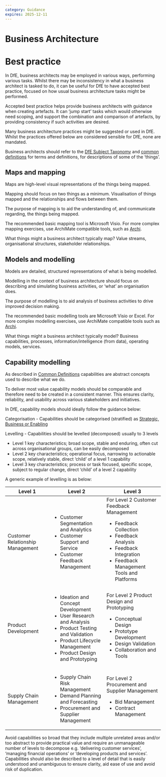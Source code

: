 ```yaml
---
category: Guidance
expires: 2025-12-11
---
```


# Business Architecture

# Best practice

In DfE, business architects may be employed in various ways, performing various tasks. Whilst there may be inconsistency in what a business architect is tasked to do, it can be useful for DfE to have accepted best practice, focused on how usual business architecture tasks might be performed.

Accepted best practice helps provide business architects with guidance when creating artefacts. It can ‘jump start’ tasks which would otherwise need scoping, and support the combination and comparison of artefacts, by providing consistency if such activities are desired.

Many business architecture practices might be suggested or used in DfE. Whilst the practices offered below are considered sensible for DfE, none are mandated.

Business architects should refer to the [DfE Subject Taxonomy](https://educationgovuk.sharepoint.com/sites/lvedfe00014) and [common definitions](../common-definitions/) for terms and definitions, for descriptions of some of the ‘things’.


## Maps and mapping

Maps are high-level visual representations of the things being mapped.

Mapping should focus on two things as a minimum. Visualisation of things mapped and the relationships and flows between them.

The purpose of mapping is to aid the understanding of, and communicate regarding, the things being mapped.

The recommended basic mapping tool is Microsoft Visio. For more complex mapping exercises, use ArchiMate compatible tools, such as [Archi](https://www.archimatetool.com/).

What things might a business architect typically map? Value streams, organisational structures, stakeholder relationships.


## Models and modelling

Models are detailed, structured representations of what is being modelled.

Modelling in the context of business architecture should focus on describing and simulating business activities, or ‘what’ an organisation does.

The purpose of modelling is to aid analysis of business activities to drive improved decision making.

The recommended basic modelling tools are Microsoft Visio or Excel. For more complex modelling exercises, use ArchiMate compatible tools such as [Archi](https://www.archimatetool.com/).

What things might a business architect typically model? Business capabilities, processes, information/intelligence (from data), operating models, services.

## Capability modelling

As described in [Common Definitions](https://dfe-digital.github.io/architecture/standards/common-definitions/#capability) capabilities are abstract concepts used to describe what we do.

To deliver most value capability models should be comparable and therefore need to be created in a consistent manner. This ensures clarity, reliability, and usability across various stakeholders and initiatives.

In DfE, capability models should ideally follow the guidance below:

Categorisation - Capabilities should be categorised (stratified) as [Strategic, Business or Enabling](https://dfe-digital.github.io/architecture/standards/common-definitions/#capability)

Levelling - Capabilities should be levelled (decomposed) usually to 3 levels

* Level 1 key characteristics; broad scope, stable and enduring, often cut across organisational groups, can be easily decomposed
* Level 2 key characteristics; operational focus, narrowing to actionable scope, relatively stable, direct ‘child’ of a level 1 capability
* Level 3 key characteristics; process or task focused, specific scope, subject to regular change, direct ‘child’ of a level 2 capability

A generic example of levelling is as below:

|Level 1| Level 2|Level 3|
|-----------|-----------|-----------|
|Customer Relationship Management|<ul><li>Customer Segmentation and Analytics</li><li>Customer Support and Service</li><li>Customer Feedback Management|For Level 2 Customer Feedback Management<ul><li>Feedback Collection</li><li>Feedback Analysis</li><li>Feedback Integration</li><li>Feedback Management Tools and Platforms|
|Product Development|<ul><li>Ideation and Concept Development</li><li>User Research and Analysis</li><li>Product Testing and Validation</li><li>Product Lifecycle Management</li><li>Product Design and Prototyping|For Level 2 Product Design and Prototyping<ul><li>Conceptual Design</li><li>Prototype Development</li><li>Design Validation</li><li>Collaboration and Tools|
|Supply Chain Management|<ul><li>Supply Chain Risk Management</li><li>Demand Planning and Forecasting</li><li>Procurement and Supplier Management|For Level 2 Procurement and Supplier Management<ul><li>Bid Management</li><li>Contract Management|

Avoid capabilities so broad that they include multiple unrelated areas and/or too abstract to provide practical value and require an unmanageable number of levels to decompose e.g. ‘delivering customer services’, ‘managing financial operations’ or ’developing products and services’. Capabilities should also be described to a level of detail that is easily understood and unambiguous to ensure clarity, aid ease of use and avoid risk of duplication.

